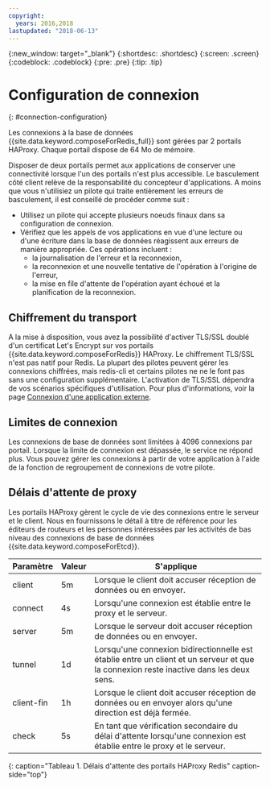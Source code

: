 ```yaml
---
copyright:
  years: 2016,2018
lastupdated: "2018-06-13"
---
```


{:new_window: target="_blank"}
{:shortdesc: .shortdesc}
{:screen: .screen}
{:codeblock: .codeblock}
{:pre: .pre}
{:tip: .tip}

# Configuration de connexion
{: #connection-configuration}

Les connexions à la base de données {{site.data.keyword.composeForRedis_full}} sont gérées par 2 portails HAProxy. Chaque portail dispose de 64 Mo de mémoire. 

Disposer de deux portails permet aux applications de conserver une connectivité lorsque l'un des portails n'est plus accessible. Le basculement côté client relève de la responsabilité du concepteur d'applications. A moins que vous n'utilisiez un pilote qui traite entièrement les erreurs de basculement, il est conseillé de procéder comme suit :

* Utilisez un pilote qui accepte plusieurs noeuds finaux dans sa configuration de connexion.
* Vérifiez que les appels de vos applications en vue d'une lecture ou d'une écriture dans la base de données réagissent aux erreurs de manière appropriée. Ces opérations incluent :
  + la journalisation de l'erreur et la reconnexion,
  + la reconnexion et une nouvelle tentative de l'opération à l'origine de l'erreur,
  + la mise en file d'attente de l'opération ayant échoué et la planification de la reconnexion.

## Chiffrement du transport

A la mise à disposition, vous avez la possibilité d'activer TLS/SSL doublé d'un certificat Let's Encrypt sur vos portails {{site.data.keyword.composeForRedis}} HAProxy. Le chiffrement TLS/SSL n'est pas natif pour Redis. La plupart des pilotes peuvent gérer les connexions chiffrées, mais redis-cli et certains pilotes ne ne le font pas sans une configuration supplémentaire. L'activation de TLS/SSL dépendra de vos scénarios spécifiques d'utilisation. Pour plus d'informations, voir la page [Connexion d'une application externe](./connecting-external.html).

## Limites de connexion

Les connexions de base de données sont limitées à 4096 connexions par portail. Lorsque la limite de connexion est dépassée, le service ne répond plus. Vous pouvez gérer les connexions à partir de votre application à l'aide de la fonction de regroupement de connexions de votre pilote.

## Délais d'attente de proxy

Les portails HAProxy gèrent le cycle de vie des connexions entre le serveur et le client. Nous en fournissons le détail à titre de référence pour les éditeurs de routeurs et les personnes intéressées par les activités de bas niveau des connexions de base de données {{site.data.keyword.composeForEtcd}}.

Paramètre | Valeur | S'applique
----------|-----------|-----------
client | 5m | Lorsque le client doit accuser réception de données ou en envoyer.
connect | 4s | Lorsqu'une connexion est établie entre le proxy et le serveur.
server | 5m | Lorsque le serveur doit accuser réception de données ou en envoyer.
tunnel | 1d | Lorsqu'une connexion bidirectionnelle est établie entre un client et un serveur et que la connexion reste inactive dans les deux sens.
client-fin | 1h | Lorsque le client doit accuser réception de données ou en envoyer alors qu'une direction est déjà fermée.
check | 5s | En tant que vérification secondaire du délai d'attente lorsqu'une connexion est établie entre le proxy et le serveur.
{: caption="Tableau 1. Délais d'attente des portails HAProxy Redis" caption-side="top"}




